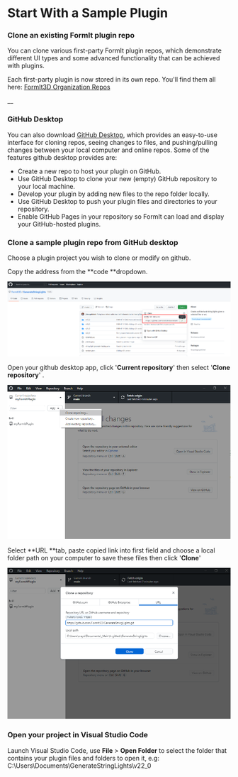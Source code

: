 # Start With a Sample Plugin

### Clone an existing FormIt plugin repo

You can clone various first-party FormIt plugin repos, which demonstrate different UI types and some advanced functionality that can be achieved with plugins.

Each first-party plugin is now stored in its own repo. You'll find them all here: [FormIt3D Organization Repos](https://github.com/FormIt3D)

__

### GitHub Desktop

You can also download [GitHub Desktop](https://desktop.github.com), which provides an easy-to-use interface for cloning repos, seeing changes to files, and pushing/pulling changes between your local computer and online repos. Some of the features github desktop provides are:

* Create a new repo to host your plugin on GitHub.
* Use GitHub Desktop to clone your new (empty) GitHub repository to your local machine.
* Develop your plugin by adding new files to the repo folder locally.
* Use GitHub Desktop to push your plugin files and directories to your repository.
* Enable GitHub Pages in your repository so FormIt can load and display your GitHub-hosted plugins.



### Clone a sample plugin repo from GitHub desktop

Choose a plugin project you wish to clone or modify on github.

Copy the address from the **code **dropdown.

![](<../../../../.gitbook/assets/image (19).png>)

Open your github desktop app, click '**Current repository**' then select '**Clone repository**' .

![](<../../../../.gitbook/assets/image (11).png>)

Select **URL **tab, paste copied link into first field and choose a local folder path on your computer to save these files then click '**Clone**'

![](<../../../../.gitbook/assets/image (14).png>)



### Open your project in Visual Studio Code

Launch Visual Studio Code, use **File** > **Open Folder** to select the folder that contains your plugin files and folders to open it, e.g: C:\Users\Documents\GenerateStringLights\v22\_0



